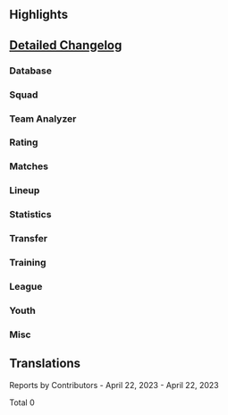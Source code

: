 

## Highlights


## [Detailed Changelog](https://github.com/akasolace/HO/issues?q=milestone%3A8.0)

### Database

### Squad

### Team Analyzer

### Rating

### Matches

### Lineup

### Statistics

### Transfer

### Training

### League

### Youth

### Misc

## Translations

Reports by Contributors - April 22, 2023 - April 22, 2023

Total 0